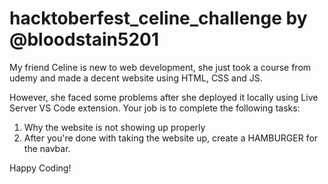 # hacktoberfest_celine_challenge by @bloodstain5201

My friend Celine is new to web development, she just took a course from udemy and made a decent website using HTML, CSS and JS.

However, she faced some problems after she deployed it locally using Live Server VS Code extension. Your job is to complete the following tasks: 

1) Why the website is not showing up properly
2) After you're done with taking the website up, create a HAMBURGER for the navbar.

Happy Coding!
